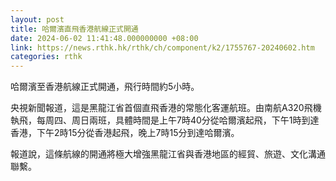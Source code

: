 ```yaml
---
layout: post
title: 哈爾濱直飛香港航線正式開通
date: 2024-06-02 11:41:48.000000000 +08:00
link: https://news.rthk.hk/rthk/ch/component/k2/1755767-20240602.htm
categories: rthk
---
```


哈爾濱至香港航線正式開通，飛行時間約5小時。

央視新聞報道，這是黑龍江省首個直飛香港的常態化客運航班。由南航A320飛機執飛，每周四、周日兩班，具體時間是上午7時40分從哈爾濱起飛，下午1時到達香港，下午2時15分從香港起飛，晚上7時15分到達哈爾濱。

報道說，這條航線的開通將極大增強黑龍江省與香港地區的經貿、旅遊、文化溝通聯繫。
